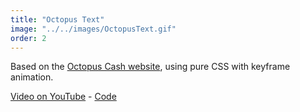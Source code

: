 ```yaml
---
title: "Octopus Text"
image: "../../images/OctopusText.gif"
order: 2
---
```


Based on the [Octopus Cash website](https://octopuscash.com/), using pure CSS with keyframe animation.

[Video on YouTube](https://youtu.be/wgjPTcA6aK0) - [Code](https://github.com/lexanth/react-web-octopus-text)
 